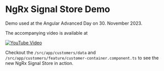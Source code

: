 # NgRx Signal Store Demo

Demo used at the Angular Advanced Day on 30. November 2023.

The accompanying video is available at

<div>
<a href="https://youtu.be/V-D2sk_azcs" target="_blank"><img src="logo.jpg" alt="YouTube Video"></a>
</div>

Checkout the `/src/app/customers/data` and `/src/app/customers/feature/customer-container.component.ts` to see the new NgRx Signal Store in action.
